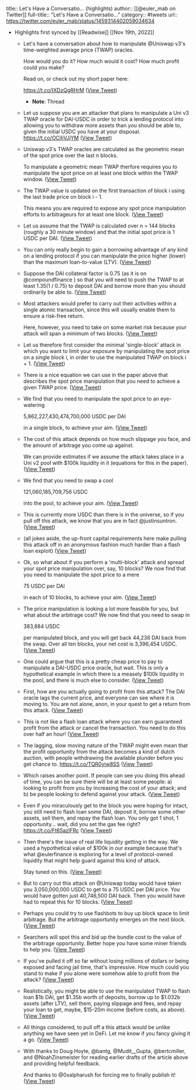 title:: Let's Have a Conversatio... (highlights)
author:: [[@euler_mab on Twitter]]
full-title:: "Let's Have a Conversatio..."
category:: #tweets
url:: https://twitter.com/euler_mab/status/1459314402059034634

- Highlights first synced by [[Readwise]] [[Nov 19th, 2022]]
	- Let's have a conversation about how to manipulate @Uniswap v3's time-weighted average price (TWAP) oracles. 
	  
	  How would you do it? How much would it cost? How much profit could you make? 
	  
	  Read on, or check out my short paper here: 
	  
	  https://t.co/IXDzQgRHrM ([View Tweet](https://twitter.com/euler_mab/status/1459314402059034634))
		- **Note**: Thread
	- Let us suppose you are an attacker that plans to manipulate a Uni v3 TWAP oracle for DAI-USDC in order to trick a lending protocol into allowing you to withdraw more assets than you should be able to, given the initial USDC you have at your disposal. https://t.co/OCjIiVJjYM ([View Tweet](https://twitter.com/euler_mab/status/1459314418286800898))
	- Uniswap v3's TWAP oracles are calculated as the geometric mean of the spot price over the last n blocks. 
	  
	  To manipulate a geometric mean TWAP therfore requires you to manipulate the spot price on at least one block within the TWAP window. ([View Tweet](https://twitter.com/euler_mab/status/1459314419746230273))
	- The TWAP value is updated on the first transaction of block i using the last trade price on block i - 1. 
	  
	  This means you are required to expose any spot price manipulation efforts to arbitrageurs for at least one block. ([View Tweet](https://twitter.com/euler_mab/status/1459314420757188611))
	- Let us assume that the TWAP is calculated over n = 144 blocks (roughly a 30 minute window) and that the initial spot price is 1 USDC per DAI. ([View Tweet](https://twitter.com/euler_mab/status/1459314421629599749))
	- You can only really begin to gain a borrowing advantage of any kind on a lending protocol if you can manipulate the price higher (lower) than the maximum loan-to-value (LTV). ([View Tweet](https://twitter.com/euler_mab/status/1459314422720176129))
	- Suppose the DAI collateral factor is 0.75 (as it is on @compoundfinance ) so that you will need to push the TWAP to at least $1.35 ($1 / 0.75) to deposit DAI and borrow more than you should ordinarily be able to. ([View Tweet](https://twitter.com/euler_mab/status/1459314423638765572))
	- Most attackers would prefer to carry out their activities within a single atomic transaction, since this will usually enable them to ensure a risk-free return. 
	  
	  Here, however, you need to take on some market risk because your attack will span a minimum of two blocks. ([View Tweet](https://twitter.com/euler_mab/status/1459314424670474246))
	- Let us therefore first consider the minimal 'single-block' attack in which you want to limit your exposure by manipulating the spot price on a single block i, in order to use the manipulated TWAP on block i + 1. ([View Tweet](https://twitter.com/euler_mab/status/1459314425744273412))
	- There is a nice equation we can use in the paper above that describes the spot price manipulation that you need to achieve a given TWAP price. ([View Tweet](https://twitter.com/euler_mab/status/1459314426813812747))
	- We find that you need to manipulate the spot price to an eye-watering
	  
	  5,862,227,430,474,700,000 USDC per DAI
	  
	  in a single block, to achieve your aim. ([View Tweet](https://twitter.com/euler_mab/status/1459314427803615232))
	- The cost of this attack depends on how much slippage you face, and the amount of arbitrage you come up against. 
	  
	  We can provide estimates if we assume the attack takes place in a Uni v2 pool with $100k liquidity in it (equations for this in the paper). ([View Tweet](https://twitter.com/euler_mab/status/1459314428772499461))
	- We find that you need to swap a cool 
	  
	  121,060,185,709,756 USDC 
	  
	  into the pool, to achieve your aim. ([View Tweet](https://twitter.com/euler_mab/status/1459314429787582464))
	- This is currently more USDC than there is in the universe, so if you pull off this attack, we know that you are in fact @justinsuntron. ([View Tweet](https://twitter.com/euler_mab/status/1459314430798352386))
	- (all jokes aside, the up-front capital requirements here make pulling this attack off in an anonymous fashion much harder than a flash loan exploit) ([View Tweet](https://twitter.com/euler_mab/status/1459314431624687619))
	- Ok, so what about if you perform a 'multi-block' attack and spread your spot price manipulation over, say, 10 blocks? We now find that you need to manipulate the spot price to a mere
	  
	  75 USDC per DAI
	  
	  in each of 10 blocks, to achieve your aim. ([View Tweet](https://twitter.com/euler_mab/status/1459314432564248578))
	- The price manipulation is looking a lot more feasible for you, but what about the arbitrage cost? We now find that you need to swap in 
	  
	  383,884 USDC
	  
	  per manipulated block, and you will get back 44,238 DAI back from the swap. Over all ten blocks, your net cost is 3,396,454 USDC. ([View Tweet](https://twitter.com/euler_mab/status/1459314433570873349))
	- One could argue that this is a pretty cheap price to pay to manipulate a DAI-USDC price oracle, but wait. This is only a hypothetical example in which there is a measely $100k liquidity in the pool, and there is much else to consider. ([View Tweet](https://twitter.com/euler_mab/status/1459314434564841476))
	- First, how are you actually going to profit from this attack? The DAI oracle lags the current price, and everyone can see where it is moving to. You are not alone, anon, in your quest to get a return from this attack. ([View Tweet](https://twitter.com/euler_mab/status/1459314435533721608))
	- This is not like a flash loan attack where you can earn guaranteed profit from the attack or cancel the transaction. You need to do this over half an hour! ([View Tweet](https://twitter.com/euler_mab/status/1459314436594802689))
	- The lagging, slow moving nature of the TWAP might even mean that the profit opportunity from the attack becomes a kind of dutch auction, with people withdrawing the available plunder before you get chance to. https://t.co/TQR0yiw8SS ([View Tweet](https://twitter.com/euler_mab/status/1459314443578482695))
	- Which raises another point. If people can see you doing this ahead of time, you can be sure there will be at least some people: a) looking to profit from you by increasing the cost of your attack; and b) be people looking to defend against your attack. ([View Tweet](https://twitter.com/euler_mab/status/1459314444799037440))
	- Even if you miraculously get to the block you were hoping for intact, you still need to flash loan some DAI, deposit it, borrow some other assets, sell them, and repay the flash loan. You only got 1 shot, 1 opportunity... wait, did you set the gas fee right? https://t.co/Ft65azlFRc ([View Tweet](https://twitter.com/euler_mab/status/1459314451606343682))
	- Then there's the issue of real life liquidity getting in the way. We used a hypothetical value of $100k in our example because that's what @eulerfinance is exploring for a level of protocol-owned liquidity that might help guard against this kind of attack. 
	  
	  Stay tuned on this. ([View Tweet](https://twitter.com/euler_mab/status/1459314452990418951))
	- But to carry out this attack on @Uniswap today would have taken you 3,050,000,000 USDC to get to a 75 USDC per DAI price. You would have gotten just 40,746,500 DAI back. Then you would have had to repeat this for 10 blocks. ([View Tweet](https://twitter.com/euler_mab/status/1459314453951004672))
	- Perhaps you could try to use flashbots to buy up block space to limit arbitrage. But the arbitrage opportunity emerges on the next block. ([View Tweet](https://twitter.com/euler_mab/status/1459314454844391429))
	- Searchers will spot this and bid up the bundle cost to the value of the arbitrage opportunity. Better hope you have some miner friends to help you. ([View Tweet](https://twitter.com/euler_mab/status/1459314455762907140))
	- If you've pulled it off so far without losing millions of dollars or being exposed and facing jail time, that's impressive. How much could you stand to make if you alone were somehow able to profit from the attack? ([View Tweet](https://twitter.com/euler_mab/status/1459314457000267784))
	- Realistically, you might be able to use the manipulated TWAP to flash loan $1b DAI, get $1.35b worth of deposits, borrow up to $1.032b assets (after LTV), sell them, paying slippage and fees, and repay your loan to get, maybe, $15-20m income (before costs, as above). ([View Tweet](https://twitter.com/euler_mab/status/1459314458069766149))
	- All things considered, to pull off a this attack would be unlike anything we have seen yet in DeFi. Let me know if you fancy giving it a go. ([View Tweet](https://twitter.com/euler_mab/status/1459314459093180417))
	- With thanks to Doug Hoyte, @bantg, @Mudit__Gupta, @bertcmiller, and @NoahZinsmeister for reading earlier drafts of the article above and providing helpful feedback. 
	  
	  And thanks to @0xalpharush for forcing me to finally publish it! ([View Tweet](https://twitter.com/euler_mab/status/1459314460087267332))